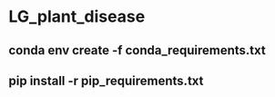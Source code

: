 # LG_plant_disease

## conda env create -f conda_requirements.txt
## pip install -r pip_requirements.txt
